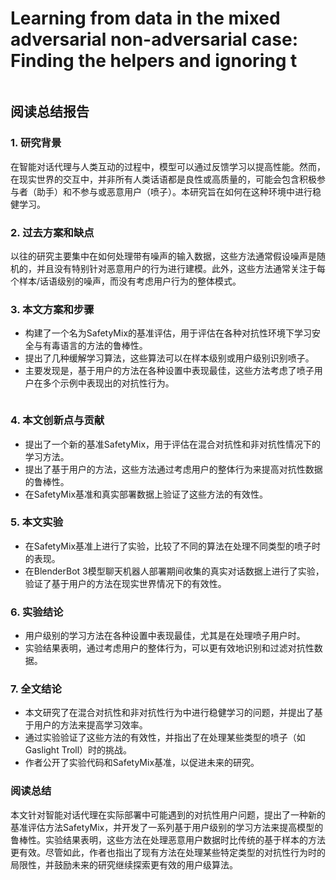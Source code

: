 # Learning from data in the mixed adversarial non-adversarial case: Finding the helpers and ignoring t

<figure><img src="../../.gitbook/assets/image (155).png" alt=""><figcaption></figcaption></figure>

## 阅读总结报告

### 1. 研究背景

在智能对话代理与人类互动的过程中，模型可以通过反馈学习以提高性能。然而，在现实世界的交互中，并非所有人类话语都是良性或高质量的，可能会包含积极参与者（助手）和不参与或恶意用户（喷子）。本研究旨在如何在这种环境中进行稳健学习。

### 2. 过去方案和缺点

以往的研究主要集中在如何处理带有噪声的输入数据，这些方法通常假设噪声是随机的，并且没有特别针对恶意用户的行为进行建模。此外，这些方法通常关注于每个样本/话语级别的噪声，而没有考虑用户行为的整体模式。

### 3. 本文方案和步骤

* 构建了一个名为SafetyMix的基准评估，用于评估在各种对抗性环境下学习安全与有毒语言的方法的鲁棒性。
* 提出了几种缓解学习算法，这些算法可以在样本级别或用户级别识别喷子。
* 主要发现是，基于用户的方法在各种设置中表现最佳，这些方法考虑了喷子用户在多个示例中表现出的对抗性行为。

<figure><img src="../../.gitbook/assets/image (156).png" alt=""><figcaption></figcaption></figure>

### 4. 本文创新点与贡献

* 提出了一个新的基准SafetyMix，用于评估在混合对抗性和非对抗性情况下的学习方法。
* 提出了基于用户的方法，这些方法通过考虑用户的整体行为来提高对抗性数据的鲁棒性。
* 在SafetyMix基准和真实部署数据上验证了这些方法的有效性。

### 5. 本文实验

* 在SafetyMix基准上进行了实验，比较了不同的算法在处理不同类型的喷子时的表现。
* 在BlenderBot 3模型聊天机器人部署期间收集的真实对话数据上进行了实验，验证了基于用户的方法在现实世界情况下的有效性。

### 6. 实验结论

* 用户级别的学习方法在各种设置中表现最佳，尤其是在处理喷子用户时。
* 实验结果表明，通过考虑用户的整体行为，可以更有效地识别和过滤对抗性数据。

### 7. 全文结论

* 本文研究了在混合对抗性和非对抗性行为中进行稳健学习的问题，并提出了基于用户的方法来提高学习效率。
* 通过实验验证了这些方法的有效性，并指出了在处理某些类型的喷子（如Gaslight Troll）时的挑战。
* 作者公开了实验代码和SafetyMix基准，以促进未来的研究。

### 阅读总结

本文针对智能对话代理在实际部署中可能遇到的对抗性用户问题，提出了一种新的基准评估方法SafetyMix，并开发了一系列基于用户级别的学习方法来提高模型的鲁棒性。实验结果表明，这些方法在处理恶意用户数据时比传统的基于样本的方法更有效。尽管如此，作者也指出了现有方法在处理某些特定类型的对抗性行为时的局限性，并鼓励未来的研究继续探索更有效的用户级算法。
